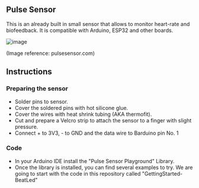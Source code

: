 ## Pulse Sensor
This is an already built in small sensor that allows to monitor heart-rate and biofeedback. It is compatible with Arduino, ESP32 and other boards. 

![image](https://github.com/user-attachments/assets/1d2fb13c-9524-4414-a9d7-c4a89e1ebdfd)

(Image reference: pulsesensor.com)

## Instructions
### Preparing the sensor
- Solder pins to sensor.
- Cover the soldered pins with hot silicone glue.
- Cover the wires with heat shrink tubing (AKA thermofit).
- Cut and prepare a Velcro strip to attach the sensor to a finger with slight pressure.
- Connect + to 3V3, - to GND and the data wire to Barduino pin No. 1

### Code
- In your Arduino IDE install the "Pulse Sensor Playground" Library.
- Once the library is installed, you can find several examples to try.
We are going to start with the code in this repository called "GettingStarted-BeatLed"



